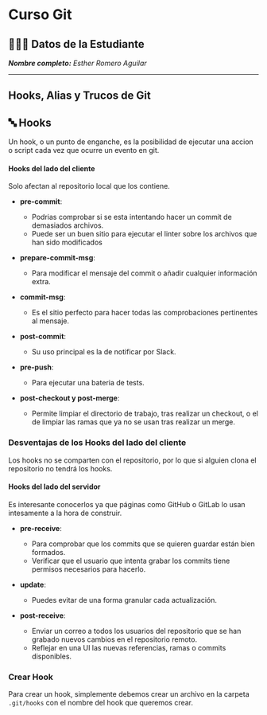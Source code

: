 # Curso Git

## 👩🏻‍💻 Datos de la Estudiante

_**Nombre completo:** Esther Romero Aguilar_

---

## Hooks, Alias y Trucos de Git

## 🔤 Hooks

Un hook, o un punto de enganche, es la posibilidad de ejecutar una accion o script cada vez que ocurre un evento en git.

#### Hooks del lado del cliente

Solo afectan al repositorio local que los contiene.

- **pre-commit**:

  - Podrias comprobar si se esta intentando hacer un commit de demasiados archivos.
  - Puede ser un buen sitio para ejecutar el linter sobre los archivos que han sido modificados

- **prepare-commit-msg**:
  - Para modificar el mensaje del commit o añadir cualquier información extra.
- **commit-msg**:

  - Es el sitio perfecto para hacer todas las comprobaciones pertinentes al mensaje.

- **post-commit**:
  - Su uso principal es la de notificar por Slack.
- **pre-push**:

  - Para ejecutar una bateria de tests.

- **post-checkout y post-merge**:
  - Permite limpiar el directorio de trabajo, tras realizar un checkout, o el de limpiar las ramas que ya no se usan tras realizar un merge.

### Desventajas de los Hooks del lado del cliente

Los hooks no se comparten con el repositorio, por lo que si alguien clona el repositorio no tendrá los hooks.

#### Hooks del lado del servidor

Es interesante conocerlos ya que páginas como GitHub o GitLab lo usan intesamente a la hora de construir.

- **pre-receive**:

  - Para comprobar que los commits que se quieren guardar están bien formados.
  - Verificar que el usuario que intenta grabar los commits tiene permisos necesarios para hacerlo.

- **update**:

  - Puedes evitar de una forma granular cada actualización.

- **post-receive**:
  - Enviar un correo a todos los usuarios del repositorio que se han grabado nuevos cambios en el repositorio remoto.
  - Reflejar en una UI las nuevas referencias, ramas o commits disponibles.

### Crear Hook

Para crear un hook, simplemente debemos crear un archivo en la carpeta `.git/hooks` con el nombre del hook que queremos crear.

